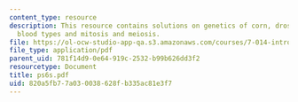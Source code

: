 ```yaml
---
content_type: resource
description: This resource contains solutions on genetics of corn, drosophila melanogaster,
  blood types and mitosis and meiosis.
file: https://ol-ocw-studio-app-qa.s3.amazonaws.com/courses/7-014-introductory-biology-spring-2005/820a5fb77a030038628fb335ac81e3f7_ps6s.pdf
file_type: application/pdf
parent_uid: 781f14d9-0e64-919c-2532-b99b626dd3f2
resourcetype: Document
title: ps6s.pdf
uid: 820a5fb7-7a03-0038-628f-b335ac81e3f7
---
```

